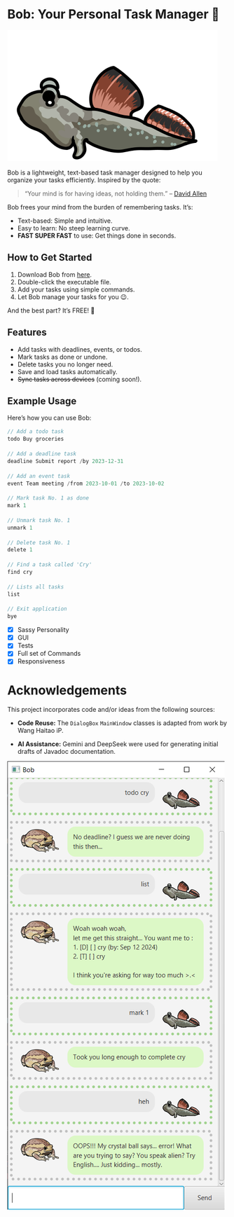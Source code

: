 # Bob: Your Personal Task Manager 🚀
![alt text](https://github.com/zyonwee/iP/blob/master/src/main/resources/images/user.png?raw=true)

Bob is a lightweight, text-based task manager designed to help you organize your tasks efficiently. Inspired by the quote:

> “Your mind is for having ideas, not holding them.” – [David Allen](https://gettingthingsdone.com/)

Bob frees your mind from the burden of remembering tasks. It’s:

*   Text-based: Simple and intuitive.
*   Easy to learn: No steep learning curve.
*   **FAST SUPER FAST** to use: Get things done in seconds.

## How to Get Started

1.  Download Bob from [here](https://github.com/zyonwee/ip/releases/download/v0.2/bob.jar).
2.  Double-click the executable file.
3.  Add your tasks using simple commands.
4.  Let Bob manage your tasks for you 😉.

And the best part? It’s FREE! 🎉

## Features

-   Add tasks with deadlines, events, or todos.
-   Mark tasks as done or undone.
-   Delete tasks you no longer need.
-   Save and load tasks automatically.
-   ~~Sync tasks across devices~~ (coming soon!).

## Example Usage

Here’s how you can use Bob:

```java
// Add a todo task
todo Buy groceries

// Add a deadline task
deadline Submit report /by 2023-12-31

// Add an event task
event Team meeting /from 2023-10-01 /to 2023-10-02

// Mark task No. 1 as done
mark 1

// Unmark task No. 1
unmark 1

// Delete task No. 1
delete 1

// Find a task called 'Cry'
find cry

// Lists all tasks
list  

// Exit application
bye
```

- [x] Sassy Personality
- [x] GUI
- [x] Tests
- [x] Full set of Commands
- [x] Responsiveness

# Acknowledgements

This project incorporates code and/or ideas from the following sources:

*   **Code Reuse:**  The `DialogBox` `MainWindow` classes is adapted from work by Wang Haitao iP.

*   **AI Assistance:** Gemini and DeepSeek were used for generating initial drafts of Javadoc documentation.

![alt text](https://github.com/zyonwee/iP/blob/master/docs/Ui.png?raw=true)
